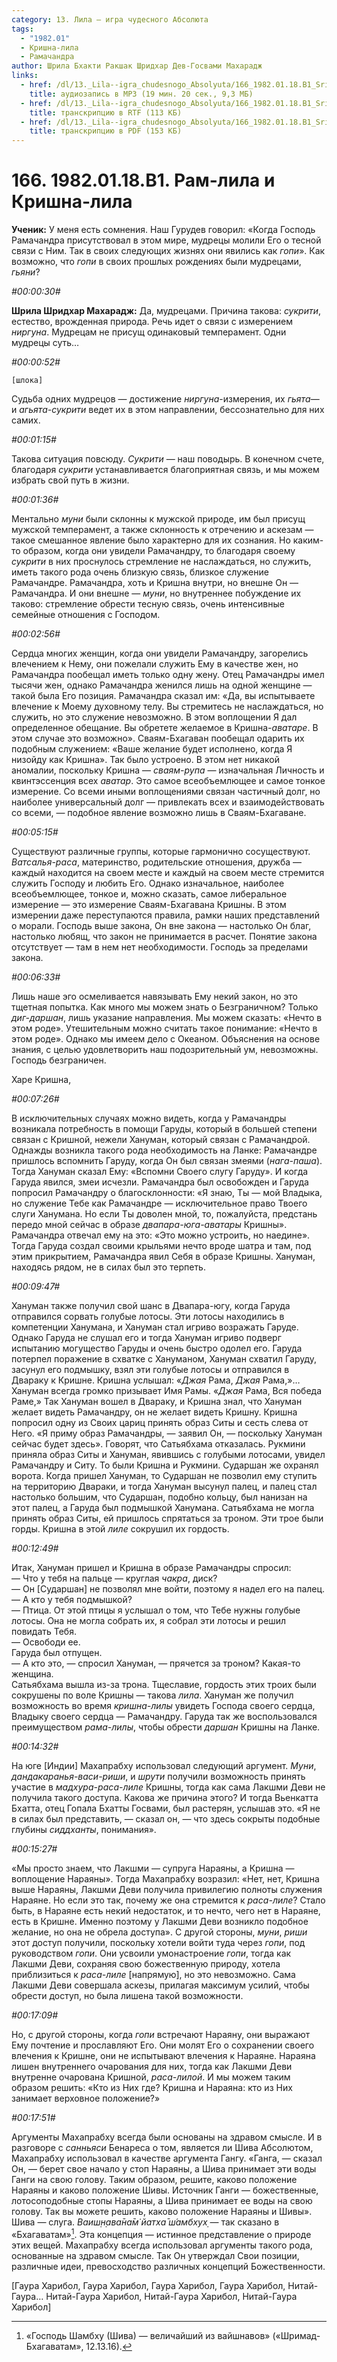 ```yaml
---
category: 13. Лила — игра чудесного Абсолюта
tags:
  - "1982.01"
  - Кришна-лила
  - Рамачандра
author: Шрила Бхакти Ракшак Шридхар Дев-Госвами Махарадж
links:
  - href: /dl/13._Lila--igra_chudesnogo_Absolyuta/166_1982.01.18.B1_SridharMj_Ram-lila_i_Krishna-lila.mp3
    title: аудиозапись в MP3 (19 мин. 20 сек., 9,3 МБ)
  - href: /dl/13._Lila--igra_chudesnogo_Absolyuta/166_1982.01.18.B1_SridharMj_Ram-lila_i_Krishna-lila.rtf
    title: транскрипцию в RTF (113 КБ)
  - href: /dl/13._Lila--igra_chudesnogo_Absolyuta/166_1982.01.18.B1_SridharMj_Ram-lila_i_Krishna-lila.pdf
    title: транскрипцию в PDF (153 КБ)
---
```


# 166. 1982.01.18.B1. Рам-лила и Кришна-лила

**Ученик:** У меня есть сомнения. Наш Гурудев говорил: «Когда Господь Рамачандра присутствовал в этом мире, мудрецы молили Его о тесной связи с Ним. Так в своих следующих жизнях они явились как *гопи*». Как возможно, что *гопи* в своих прошлых рождениях были мудрецами, *гьяни*?

*#00:00:30#*

**Шрила Шридхар Махарадж:** Да, мудрецами. Причина такова: *сукрити*, естество, врожденная природа. Речь идет о связи с измерением *ниргуна*. Мудрецам не присущ одинаковый темперамент. Одни мудрецы суть…

*#00:00:52#*

    [шлока]

Судьба одних мудрецов — достижение *ниргуна*-измерения, их *гьята*— и *агьята-сукрити* ведет их в этом направлении, бессознательно для них самих.

*#00:01:15#*

Такова ситуация повсюду. *Сукрити* — наш поводырь. В конечном счете, благодаря *сукрити* устанавливается благоприятная связь, и мы можем избрать свой путь в жизни.

*#00:01:36#*

Ментально *муни* были склонны к мужской природе, им был присущ мужской темперамент, а также склонность к отречению и аскезам — такое смешанное явление было характерно для их сознания. Но каким-то образом, когда они увидели Рамачандру, то благодаря своему *сукрити* в них проснулось стремление не наслаждаться, но служить, иметь такого рода очень близкую связь, близкое служение Рамачандре. Рамачандра, хоть и Кришна внутри, но внешне Он — Рамачандра. И они внешне — *муни*, но внутреннее побуждение их таково: стремление обрести тесную связь, очень интенсивные семейные отношения с Господом.

*#00:02:56#*

Сердца многих женщин, когда они увидели Рамачандру, загорелись влечением к Нему, они пожелали служить Ему в качестве жен, но Рамачандра пообещал иметь только одну жену. Отец Рамачандры имел тысячи жен, однако Рамачандра женился лишь на одной женщине — такой была Его позиция. Рамачандра сказал им: «Да, вы испытываете влечение к Моему духовному телу. Вы стремитесь не наслаждаться, но служить, но это служение невозможно. В этом воплощении Я дал определенное обещание. Вы обретете желаемое в Кришна-*аватаре*. В этом случае это возможно». Сваям-Бхагаван пообещал одарить их подобным служением: «Ваше желание будет исполнено, когда Я низойду как Кришна». Так было устроено. В этом нет никакой аномалии, поскольку Кришна — *сваям-рупа* — изначальная Личность и квинтэссенция всех *аватар*. Это самое всеобъемлющее и самое тонкое измерение. Со всеми иными воплощениями связан частичный долг, но наиболее универсальный долг — привлекать всех и взаимодействовать со всеми, — подобное явление возможно лишь в Сваям-Бхагаване.

*#00:05:15#*

Существуют различные группы, которые гармонично сосуществуют. *Ватсалья-раса*, материнство, родительские отношения, дружба — каждый находится на своем месте и каждый на своем месте стремится служить Господу и любить Его. Однако изначальное, наиболее всеобъемлющее, тонкое и, можно сказать, самое либеральное измерение — это измерение Сваям-Бхагавана Кришны. В этом измерении даже переступаются правила, рамки наших представлений о морали. Господь выше закона, Он вне закона — настолько Он благ, настолько любящ, что закон не принимается в расчет. Понятие закона отсутствует — там в нем нет необходимости. Господь за пределами закона.

*#00:06:33#*

Лишь наше эго осмеливается навязывать Ему некий закон, но это тщетная попытка. Как много мы можем знать о Безграничном? Только *диг-даршан*, лишь указание направления. Мы можем сказать: «Нечто в этом роде». Утешительным можно считать такое понимание: «Нечто в этом роде». Однако мы имеем дело с Океаном. Объяснения на основе знания, с целью удовлетворить наш подозрительный ум, невозможны. Господь безграничен.

Харе Кришна,

*#00:07:26#*

В исключительных случаях можно видеть, когда у Рамачандры возникала потребность в помощи Гаруды, который в большей степени связан с Кришной, нежели Хануман, который связан с Рамачандрой. Однажды возникла такого рода необходимость на Ланке: Рамачандре пришлось вспомнить Гаруду, когда Он был связан змеями (*нага-паша*). Тогда Хануман сказал Ему: «Вспомни Своего слугу Гаруду». И когда Гаруда явился, змеи исчезли. Рамачандра был освобожден и Гаруда попросил Рамачандру о благосклонности: «Я знаю, Ты — мой Владыка, но служение Тебе как Рамачандре — исключительное право Твоего слуги Ханумана. Но если Ты доволен мной, то, пожалуйста, предстань передо мной сейчас в образе *двапара-юга-аватары* Кришны». Рамачандра отвечал ему на это: «Это можно устроить, но наедине». Тогда Гаруда создал своими крыльями нечто вроде шатра и там, под этим прикрытием, Рамачандра явил Себя в образе Кришны. Хануман, находясь рядом, не в силах был это терпеть.

*#00:09:47#*

Хануман также получил свой шанс в Двапара-югу, когда Гаруда отправился сорвать голубые лотосы. Эти лотосы находились в компетенции Ханумана, и Хануман стал игриво возражать Гаруде. Однако Гаруда не слушал его и тогда Хануман игриво подверг испытанию могущество Гаруды и очень быстро одолел его. Гаруда потерпел поражение в схватке с Хануманом, Хануман схватил Гаруду, засунул его подмышку, взял эти голубые лотосы и отправился в Двараку к Кришне. Кришна услышал: «*Джая* Рама, *Джая* Рама,»… Хануман всегда громко призывает Имя Рамы. «*Джая* Рама, Вся победа Раме,» Так Хануман вошел в Двараку, и Кришна знал, что Хануман желает видеть Рамачандру, он не желает видеть Кришну. Кришна попросил одну из Своих цариц принять образ Ситы и сесть слева от Него. «Я приму образ Рамачандры, — заявил Он, — поскольку Хануман сейчас будет здесь». Говорят, что Сатьябхама отказалась. Рукмини приняла образ Ситы и Хануман, явившись с голубыми лотосами, увидел Рамачандру и Ситу. То были Кришна и Рукмини. Сударшан же охранял ворота. Когда пришел Хануман, то Сударшан не позволил ему ступить на территорию Двараки, и тогда Хануман высунул палец, и палец стал настолько большим, что Сударшан, подобно кольцу, был нанизан на этот палец, а Гаруда был подмышкой Ханумана. Сатьябхама не могла принять образ Ситы, ей пришлось спрятаться за троном. Эти трое были горды. Кришна в этой *лиле* сокрушил их гордость.

*#00:12:49#*

Итак, Хануман пришел и Кришна в образе Рамачандры спросил:\
— Что у тебя на пальце — круглая *чакра*, диск?\
— Он [Сударшан] не позволял мне войти, поэтому я надел его на палец.\
— А кто у тебя подмышкой?\
— Птица. От этой птицы я услышал о том, что Тебе нужны голубые лотосы. Она не могла собрать их, я собрал эти лотосы и решил повидать Тебя.\
— Освободи ее.\
Гаруда был отпущен.\
— А кто это, — спросил Хануман, — прячется за троном? Какая-то женщина.\
Сатьябхама вышла из-за трона. Тщеславие, гордость этих троих были сокрушены по воле Кришны — такова *лила*. Хануман же получил возможность во время *кришна-лилы* увидеть Господа своего сердца, Владыку своего сердца — Рамачандру. Гаруда так же воспользовался преимуществом *рама-лилы*, чтобы обрести *даршан* Кришны на Ланке.

*#00:14:32#*

На юге [Индии] Махапрабху использовал следующий аргумент. *Муни*, *дандакаранья-васи-риши*, и *шрути* получили возможность принять участие в *мадхура-раса-лиле* Кришны, тогда как сама Лакшми Деви не получила такого доступа. Какова же причина этого? И тогда Вьенкатта Бхатта, отец Гопала Бхатты Госвами, был растерян, услышав это. «Я не в силах был представить, — сказал он, — что здесь сокрыты подобные глубины *сиддханты*, понимания».

*#00:15:27#*

«Мы просто знаем, что Лакшми — супруга Нараяны, а Кришна — воплощение Нараяны». Тогда Махапрабху возразил: «Нет, нет, Кришна выше Нараяны, Лакшми Деви получила привилегию полноты служения Нараяне. Но если это так, почему же она стремится к *раса-лиле*? Стало быть, в Нараяне есть некий недостаток, и то нечто, чего нет в Нараяне, есть в Кришне. Именно поэтому у Лакшми Деви возникло подобное желание, но она не обрела доступа». С другой стороны, *муни*, *риши* этот доступ получили, поскольку хотели войти туда через *гопи*, под руководством *гопи*. Они усвоили умонастроение *гопи*, тогда как Лакшми Деви, сохраняя свою божественную природу, хотела приблизиться к *раса-лиле* [напрямую], но это невозможно. Сама Лакшми Деви совершала аскезы, прилагая максимум усилий, чтобы обрести доступ, но была лишена такой возможности.

*#00:17:09#*

Но, с другой стороны, когда *гопи* встречают Нараяну, они выражают Ему почтение и прославляют Его. Они молят Его о сохранении своего влечения к Кришне, они не испытывают влечения к Нараяне. Нараяна лишен внутреннего очарования для них, тогда как Лакшми Деви внутренне очарована Кришной, *раса-лилой*. И мы можем таким образом решить: «Кто из Них где? Кришна и Нараяна: кто из Них занимает верховное положение?»

*#00:17:51#*

Аргументы Махапрабху всегда были основаны на здравом смысле. И в разговоре с *санньяси* Бенареса о том, является ли Шива Абсолютом, Махапрабху использовал в качестве аргумента Гангу. «Ганга, — сказал Он, — берет свое начало у стоп Нараяны, а Шива принимает эти воды Ганги на свою голову. Таким образом, решите, каково положение Нараяны и каково положение Шивы. Источник Ганги — божественные, лотосоподобные стопы Нараяны, а Шива принимает ее воды на свою голову. Так вы можете решить, каково положение Нараяны и Шивы». Шива — слуга. *Ваиш̣н̣ава̄на̄м̇ йатха̄ ш́амбхух̣* — так сказано в «Бхагаватам»[^_ftn1]. Эта концепция — истинное представление о природе этих вещей. Махапрабху всегда использовал аргументы такого рода, основанные на здравом смысле. Так Он утверждал Свои позиции, различные идеи, превосходство различных концепций Божественности.

[Гаура Харибол, Гаура Харибол, Гаура Харибол, Гаура Харибол, Нитай-Гаура… Нитай-Гаура Харибол, Нитай-Гаура Харибол, Нитай-Гаура Харибол]



[^_ftn1]: «Господь Шамбху (Шива) — величайший из вайшнавов» («Шримад-Бхагаватам», 12.13.16).

